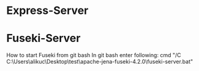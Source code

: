 # Express-Server

# Fuseki-Server
How to start Fuseki from git bash
In git bash enter following: cmd "/C C:\Users\alikuc\Desktop\test\apache-jena-fuseki-4.2.0\fuseki-server.bat"
